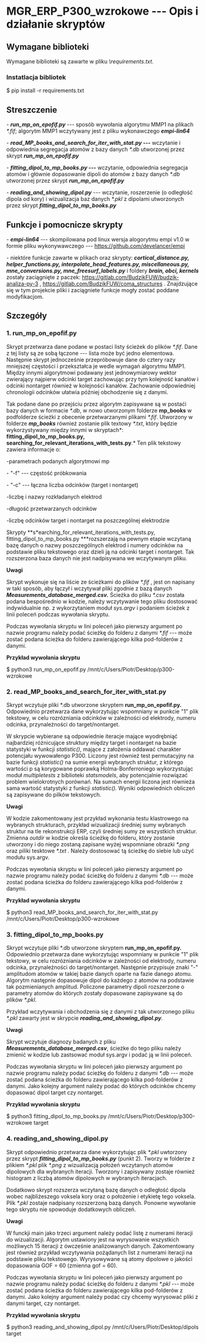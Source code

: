 # MGR_ERP_P300_wzrokowe --- Opis i działanie skryptów

## Wymagane biblioteki
Wymagane biblioteki są zawarte w pliku *\requirements.txt*.


### Instatlacja bibliotek
$ pip install -r requirements.txt 

## Streszczenie

\- ***run_mp_on_epofif.py*** --- sposób wywołania algorytmu MMP1 na
plikach *\*.fif*; algorytm MMP1 wczytywany jest z pliku wykonawczego
***empi-lin64***

\- ***read_MP_books_and_search_for_iter_with_stat.py ---*** wczytanie i
odpowiednia segregacja atomów z bazy danych *\*.db* utworzonej przez
skrypt ***run_mp_on_epofif.py***

\- ***fitting_dipol_to_mp_books.py* ---** wczytanie, odpowiednia
segregacja atomów i głównie dopasowanie dipoli do atomów z bazy danych
*\*.db* utworzonej przez skrypt ***run_mp_on_epofif.py***

\- ***reading_and_showing_dipol.py** ---* wczytanie, roszerzenie (o
odległość dipola od kory) i wizualizacja baz danych *\*.pkl* z dipolami
utworzonych przez skrypt ***fitting_dipol_to_mp_books.py***

## Funkcje i pomocnicze skrypty

\- ***empi-lin64*** --- skompilowana pod linux wersja alogorytmu empi
v1.0 w formie pliku wykonywawczego ---
<https://github.com/develancer/empi>

\- niektóre funkcje zawarte w plikach oraz skrypty:
***cortical_distance.py, helper_functions.py,
interpolate_head_features.py, miscellaneous.py, mne_conversions.py,
mne_freesurf_labels.py*** i foldery ***brain, obci, kernels*** zostały
zaciągnięte z paczek: <https://gitlab.com/BudzikFUW/budzik-analiza-py-3>
, <https://gitlab.com/BudzikFUW/coma_structures> . Znajdzujące się w tym projekcie pliki i
zaciągniete funkcje mogły zostać poddane modyfikacjom.


## Szczegóły
### 1. run_mp_on_epofif.py

Skrypt przetwarza dane podane w postaci listy ścieżek do plików
*\*.fif*. Dane z tej listy są ze sobą łączone --- lista może być jedno
elementowa. Następnie skrypt jednocześnie przepróbowuje dane do cztery
razy mniejszej częstości i przekształca je wedle wymagań algorytmu MMP1.
Między innymi algorytmowi podawany jest jednowymiarowy wektor zwierający
najpierw odcinki target zachowując przy tym kolejność kanałów i odcinki
nontarget również w kolejności kanałów. Zachowanie odpowiedniej
chronologii odcinków ułatwia później obchodzenie się z danymi.

Tak podane dane po przejściu przez algorytm zapisywane są w postaći bazy
danych w formacie *\*.db*, w nowo utworzonym folderze **mp_books** w
podfolderze ścieżki z obecenie przetwarzanymi plikami *\*.fif*.
Utworzony w folderze ***mp_books*** również zostanie plik textowy
*\*.txt*, który będzie wykorzystywany między innymi w skryptach*:
**fitting_dipol_to_mp_books.py,
searching_for_relevant_iterations_with_tests.py**.* Ten plik tekstowy
zawiera informacje o:

-parametrach podanych algorytmowi mp

\- "-f" --- częstość próbkowania

\- "-c" --- łączna liczba odcinków (target i nontarget)

-liczbę i nazwy rozkładanych elektrod

-długość przetwarzanych odcinków

-liczbę odcinków target i nontarget na poszczególnej elektrodzie

Skrypty **s*earching_for_relevant_iterations_with_tests.py,
fitting_dipol_to_mp_books.py ***rozszerzają na pewnym etapie wczytaną
bazę danych o nazwy poszczególnych elektrod i numery odcinków na
podstawie pliku tekstowego oraz dzieli ją na odcinki target i nontarget.
Tak rozszerzona baza danych nie jest nadpisywana we wczytywanym pliku.

**Uwagi**

Skrypt wykonuje się na liście ze ścieżkami do plików *\*.fif* , jest on
napisany w taki sposób, aby łączył i wczytywał pliki zgodnie z bazą
danych ***Measurements_database_merged.csv.*** Ścieżka do pliku *\*.csv*
została podana bespośrednio w kodzie, należy wczytywanie tego pliku
dostosować indywidualnie np. z wykorzytaniem moduł *sys.argv* i podaniem
ścieżek z linii poleceń podczas wywołania skryptu.

Podczas wywołania skryptu w lini poleceń jako pierwszy argument po
nazwie programu należy podać ścieżkę do folderu z danymi *\*.fif* ---
może zostać podana ścieżka do folderu zawierającego kilka pod-folderów z
danymi.

**Przykład wywołania skryptu**

$ python3 run_mp_on_epofif.py /mnt/c/Users/Piotr/Desktop/p300-wzrokowe

### 2. read_MP_books_and_search_for_iter_with_stat.py

Skrypt wczytuje pliki \*.db utworzone skryptem **run_mp_on_epofif.py.**
Odpowiednio przetwarza dane wykorzytując wspomniany w punkcie "1" plik
tekstowy, w celu rozrózniania odcinków w zależności od elektrody, numeru
odcinka, przynależności do target/nontarget.

W skrypcie wybierane są odpowiednie iteracje mające wyodrębniąć
najbardziej różnicujące struktury między target i nontarget na bazie
statystyki w funkcji *statistic()*, mające z założenia oddawać charakter
potencjału wywowałengo P300. Liczony jest również test permutacyjny na
bazie funkcji *statistic()* na sumie energii wybranych struktur, z
którego wartości p są korygowane poprawką Holma-Bonferroniego
wykorzystując moduł *multipletests* z biblioteki *statsmodels*, aby
potencjalnie rozwiązać problem wielokrotnych porównań. Na sumach energii
liczona jest równieża sama wartość statystyki z funkcji *statistic().*
Wyniki odpowiednich obliczeń są zapisywane do pilków tekstowych.

**Uwagi**

W kodzie zakomentowany jest przykład wykonania testu klastrowego na
wybranych strukturach, przykład wizualizacji średniej sumy wybranych
struktur na tle rekonstrukcji ERP, czyli średniej sumy ze wszystkich
struktur. Zmienna *outdir* w kodzie określa ścieżkę do folderu, który
zostanie utworzony i do niego zostaną zapisane wyżej wspomniane obrazki
*\*.png* oraz piliki tesktowe *\*.txt* . Należy dostosować tą ścieżkę do
siebie lub użyć modułu sys.argv.

Podczas wywołania skryptu w lini poleceń jako pierwszy argument po
nazwie programu należy podać ścieżkę do folderu z danymi *\*.db* ---
może zostać podana ścieżka do folderu zawierającego kilka pod-folderów z
danymi.

**Przykład wywołania skryptu**

$ python3 read_MP_books_and_search_for_iter_with_stat.py /mnt/c/Users/Piotr/Desktop/p300-wzrokowe

### 3. fitting_dipol_to_mp_books.py

Skrypt wczytuje pliki \*.db utworzone skryptem **run_mp_on_epofif.py.**
Odpowiednio przetwarza dane wykorzytując wspomniany w punkcie "1" plik
tekstowy, w celu rozrózniania odcinków w zależności od elektrody, numeru
odcinka, przynależności do target/nontarget. Następnie przypisuje znaki
"-" amplitudom atomów w takiej bazie danych oparte na fazie danego
atomu. Algorytm następnie dopasowuje dipol do każdego z atomów na
podstawie tak pozmienianych amplitud. Policzone parametry dipoli
rozszerzone o parametry atomów do których zostały dopasowane zapisywane
są do plików *\*.pkl*.

Przykład wczytywania i obchodzenia się z danymi z tak utworzonego pliku
*\*.pkl* zawarty jest w skrypcie ***reading_and_showing_dipol.py**.*

**Uwagi**

Skrypt wczytuje diagnozy badanych z pliku
***Measurements_database_merged.csv***, ścieżke do tego pliku należy
zmienić w kodzie lub zastsować moduł sys.argv i podać ją w linii
poleceń.

Podczas wywołania skryptu w lini poleceń jako pierwszy argument po
nazwie programu należy podać ścieżkę do folderu z danymi *\*.db* ---
może zostać podana ścieżka do folderu zawierającego kilka pod-folderów z
danymi. Jako kolejny argument należy podać do których odcinków chcemy
dopasować dipol target czy nontarget.

**Przykład wywołania skryptu**

$ python3 fitting_dipol_to_mp_books.py /mnt/c/Users/Piotr/Desktop/p300-wzrokowe target

### 4. reading_and_showing_dipol.py

Skrypt odpowiednio przetwarza dane wykorzytując plik *\*.pkl* uwtorzony
przez skrypt ***fitting_dipol_to_mp_books.py*** (punkt 2). Tworzy w
folderze z plikiem *\*.pkl* plik *\*.png* z wizualizacją położeń
wczytanych atomów dipolowych dla wybranych iteracji. Tworzony i
zapisywany zostaje również histogram z liczbą atomów dipolowych w
wybranych iteracjach.

Dodatkowo skrypt rozszerza wczytaną bazę danych o odległość dipola wobec
najbliżeszego voksela kory oraz o położenie i etykietę tego voksela.
Plik *\*.pkl* zostaje nadpisany rozszerzoną bazą danych. Ponowne
wywołanie tego skryptu nie spowoduje dodatkowych obliczeń.

**Uwagi**

W funckji main jako trzeci argument należy podać listę z numerami
iteracji do wizualizacji. Algorytm ustawiony jest na wyrysowanie
wszystkich możliwych 15 iteracji z ówcześnie analizowanych danych.
Zakomentowany jest również przykład wczytywania pożądanych list z
numerami iteracji na podstawie pliku tekstowego. Wyrysowywane są atomy
dipolowe o jakości dopasowania GOF = 60 (zmienna gof = 60).

Podczas wywołania skryptu w lini poleceń jako pierwszy argument po
nazwie programu należy podać ścieżkę do folderu z danymi *\*.pkl* ---
może zostać podana ścieżka do folderu zawierającego kilka pod-folderów z
danymi. Jako kolejny argument należy podać czy chcemy wyrysować pliki z
danymi target, czy nontarget.

**Przykład wywołania skryptu**

$ python3 reading_and_showing_dipol.py /mnt/c/Users/Piotr/Desktop/dipols target
